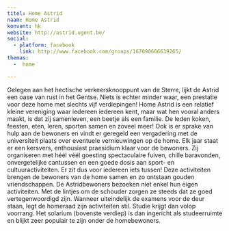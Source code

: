 ```yaml
---
titel: Home Astrid
naam: Home Astrid
konvent: hk
website: http://astrid.ugent.be/
social:
  - platform: facebook
    link: http://www.facebook.com/groups/167090666639265/
themas:
  -  home

---
```


Gelegen aan het hectische verkeersknooppunt van de Sterre, lijkt de Astrid een oase van rust in het Gentse.
Niets is echter minder waar, een prestatie voor deze home met slechts vijf verdiepingen!
Home Astrid is een relatief kleine vereniging waar iedereen iedereen kent, maar wat hen vooral anders maakt, is dat zij samenleven, een beetje als een familie. De leden koken, feesten, eten, leren, sporten samen en zoveel meer! Ook is er sprake van hulp aan de bewoners en vindt er geregeld een vergadering met de universiteit plaats over eventuele vernieuwingen op de home.
Elk jaar staat er een kersvers, enthousiast praesidium klaar voor de bewoners. Zij organiseren met héél véél goesting spectaculaire fuiven, chille baravonden, onvergetelijke cantussen en een goede dosis aan sport- en cultuuractiviteiten. Er zit dus voor iedereen iets tussen! Deze activiteiten brengen de bewoners van de home samen en zo ontstaan gouden vriendschappen.
De Astridbewoners bezoeken niet enkel hun eigen activiteiten. Met de lintjes om de schouder zorgen ze steeds dat ze goed vertegenwoordigd zijn. Wanneer uiteindelijk de examens voor de deur staan, legt de homeraad zijn activiteiten stil. Studie krijgt dan volop voorrang. Het solarium (bovenste verdiep) is dan ingericht als studeerruimte en blijkt zeer populair te zijn onder de homebewoners.
